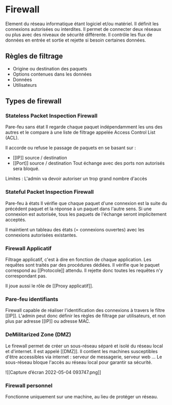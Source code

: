 
# Firewall
Element du réseau informatique étant logiciel et/ou matériel. 
Il définit les connexions autorisées ou interdites. 
Il permet de connecter deux réseaux ou plus avec des niveaux de sécurité différente. Il contrôle les flux de données en entrée et sortie et rejette si besoin certaines données. 

## Règles de filtrage
- Origine ou destination des paquets
- Options contenues dans les données
- Données
- Utilisateurs

## Types de firewall
### Stateless Packet Inspection Firewall
Pare-feu sans état
Il regarde chaque paquet indépendamment les uns des autres et le compare à une liste de filtrage appelée Access Control List (ACL).

Il accorde ou refuse le passage de paquets en se basant sur : 
- [[IP]] source / destination
- [[Port]] source / destination
Tout échange avec des ports non autorisés sera bloqué. 

Limites : L'admin va devoir autoriser un trop grand nombre d'accès 

### Stateful Packet Inspection Firewall
Pare-feu à états
Il vérifie que chaque paquet d'une connexion est la suite du précédent paquet et la réponse à un paquet dans l'autre sens. 
Si une connexion est autorisée, tous les paquets de l'échange seront implicitement acceptés. 

Il maintient un tableau des états (= connexions ouvertes) avec les connexions autorisées existantes. 

### Firewall Applicatif
Filtrage applicatif, c'est à dire en fonction de chaque application.
Les requêtes sont traités par des procédures dédiées. Il vérifie que le paquet correspond au [[Protocole]] attendu. Il rejette donc toutes les requêtes n'y correspondant pas.

Il joue aussi le rôle de [[Proxy applicatif]].

### Pare-feu identifiants
Firewall capable de réaliser l'identification des connexions à travers le filtre [[IP]]. 
L'admin peut donc définir les règles de filtrage par utilisateurs, et non plus par adresse [[IP]] ou adresse MAC.

### DeMilitarized Zone (DMZ)
Le firewall permet de créer un sous-réseau séparé et isolé du réseau local et d'internet. Il est appelé [[DMZ]]. 
Il contient les machines susceptibles d'être accessibles via internet : serveur de messagerie, serveur web ...
Le sous-réseau bloque l'accès au réseau local pour garantir sa sécurité.

![[Capture d’écran 2022-05-04 093747.png]]

### Firewall personnel
Fonctionne uniquement sur une machine, au lieu de protéger un réseau.